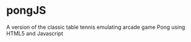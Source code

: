 # pongJS

A version of the classic table tennis emulating arcade game Pong using HTML5 <canvas> and Javascript
